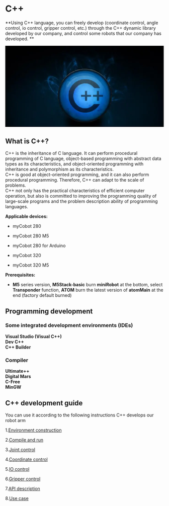 # C++

**Using C++ language, you can freely develop (coordinate control, angle control, io control, gripper control, etc.) through the C++ dynamic library developed by our company, and control some robots that our company has developed. **<br>

![pic](../../../resources/3-FunctionsAndApplications/6.developmentGuide/C++/C++.jpg)

## What is C++?

C++ is the inheritance of C language. It can perform procedural programming of C language, object-based programming with abstract data types as its characteristics, and object-oriented programming with inheritance and polymorphism as its characteristics. <br>
C++ is good at object-oriented programming, and it can also perform procedural programming. Therefore, C++ can adapt to the scale of problems. <br>
C++ not only has the practical characteristics of efficient computer operation, but also is committed to improving the programming quality of large-scale programs and the problem description ability of programming languages.

**Applicable devices:**

- myCobot 280
- myCobot 280 M5
- myCobot 280 for Arduino <br>

- myCobot 320
- myCobot 320 M5 <br>

**Prerequisites:**

- **M5** series version, **M5Stack-basic** burn **miniRobot** at the bottom, select **Transponder** function, **ATOM** burn the latest version of **atomMain** at the end (factory default burned)

## Programming development

### Some integrated development environments (IDEs)

**Visual Studio (Visual C++)**<br>
**Dev C++**<br>
**C++ Builder**

### Compiler

**Ultimate++**<br>
**Digital Mars**<br>
**C-Free**<br>
**MinGW**

## C++ development guide

You can use it according to the following instructions C++ develops our robot arm

1.[Environment construction](8.1-download.md)

2.[Compile and run](8.2-build.md)

3.[Joint control](8.3-angle.md)

4.[Coordinate control](8.4-coord.md)

5.[IO control](8.5-io.md)

6.[Gripper control](8.6-gripper.md)

7.[API description](8.7-API.md)

8.[Use case](8.8-example.md)